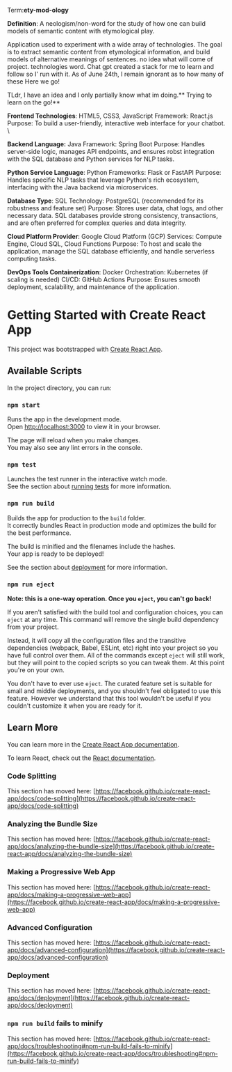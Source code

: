 Term:**ety-mod-ology**

**Definition**: A neologism/non-word for the study of how one can build models of semantic content with etymological play.
    
Application used to experiment with a wide array of technologies. The goal is to extract semantic content from etymological information, and build models of alternative meanings of sentences. no idea what will come of project. technologies word. Chat gpt created a stack for me to learn and follow so I' run with it. As of June 24th, I remain ignorant as to how many of these Here we go! 

TLdr, I have an idea and I only partially know what im doing.** Trying to learn on the go!**

**Frontend Technologies**: HTML5, CSS3, JavaScript Framework: React.js Purpose: To build a user-friendly, interactive web interface for your chatbot. \

**Backend Language:** Java Framework: Spring Boot Purpose: Handles server-side logic, manages API endpoints, and ensures robst integration with the SQL database and Python services for NLP tasks. 

**Python Service Language**: Python Frameworks: Flask or FastAPI Purpose: Handles specific NLP tasks that leverage Python's rich ecosystem, interfacing with the Java backend via microservices. 

**Database Type**: SQL Technology: PostgreSQL (recommended for its robustness and feature set) Purpose: Stores user data, chat logs, and other necessary data. SQL databases provide strong consistency, transactions, and are often preferred for complex queries and data integrity. 

**Cloud Platform Provider**: Google Cloud Platform (GCP) Services: Compute Engine, Cloud SQL, Cloud Functions Purpose: To host and scale the application, manage the SQL database efficiently, and handle serverless computing tasks.

**DevOps Tools Containerization**: Docker Orchestration: Kubernetes (if scaling is needed) CI/CD: GitHub Actions Purpose: Ensures smooth deployment, scalability, and maintenance of the application.


# Getting Started with Create React App

This project was bootstrapped with [Create React App](https://github.com/facebook/create-react-app).

## Available Scripts

In the project directory, you can run:

### `npm start`

Runs the app in the development mode.\
Open [http://localhost:3000](http://localhost:3000) to view it in your browser.

The page will reload when you make changes.\
You may also see any lint errors in the console.

### `npm test`

Launches the test runner in the interactive watch mode.\
See the section about [running tests](https://facebook.github.io/create-react-app/docs/running-tests) for more information.

### `npm run build`

Builds the app for production to the `build` folder.\
It correctly bundles React in production mode and optimizes the build for the best performance.

The build is minified and the filenames include the hashes.\
Your app is ready to be deployed!

See the section about [deployment](https://facebook.github.io/create-react-app/docs/deployment) for more information.

### `npm run eject`

**Note: this is a one-way operation. Once you `eject`, you can't go back!**

If you aren't satisfied with the build tool and configuration choices, you can `eject` at any time. This command will remove the single build dependency from your project.

Instead, it will copy all the configuration files and the transitive dependencies (webpack, Babel, ESLint, etc) right into your project so you have full control over them. All of the commands except `eject` will still work, but they will point to the copied scripts so you can tweak them. At this point you're on your own.

You don't have to ever use `eject`. The curated feature set is suitable for small and middle deployments, and you shouldn't feel obligated to use this feature. However we understand that this tool wouldn't be useful if you couldn't customize it when you are ready for it.

## Learn More

You can learn more in the [Create React App documentation](https://facebook.github.io/create-react-app/docs/getting-started).

To learn React, check out the [React documentation](https://reactjs.org/).

### Code Splitting

This section has moved here: [https://facebook.github.io/create-react-app/docs/code-splitting](https://facebook.github.io/create-react-app/docs/code-splitting)

### Analyzing the Bundle Size

This section has moved here: [https://facebook.github.io/create-react-app/docs/analyzing-the-bundle-size](https://facebook.github.io/create-react-app/docs/analyzing-the-bundle-size)

### Making a Progressive Web App

This section has moved here: [https://facebook.github.io/create-react-app/docs/making-a-progressive-web-app](https://facebook.github.io/create-react-app/docs/making-a-progressive-web-app)

### Advanced Configuration

This section has moved here: [https://facebook.github.io/create-react-app/docs/advanced-configuration](https://facebook.github.io/create-react-app/docs/advanced-configuration)

### Deployment

This section has moved here: [https://facebook.github.io/create-react-app/docs/deployment](https://facebook.github.io/create-react-app/docs/deployment)

### `npm run build` fails to minify

This section has moved here: [https://facebook.github.io/create-react-app/docs/troubleshooting#npm-run-build-fails-to-minify](https://facebook.github.io/create-react-app/docs/troubleshooting#npm-run-build-fails-to-minify)
